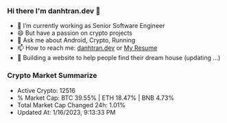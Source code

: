 ### Hi there I'm danhtran.dev 👋

- 🔭 I’m currently working as Senior Software Engineer
- 😄 But have a passion on crypto projects
- 💬 Ask me about Android, Crypto, Running 
- 📫 How to reach me: <a href="https://danhtran.dev" target="_blank">danhtran.dev</a> or <a href="Dan-Resume.pdf" target="_blank">My Resume</a>
- 🌱 Building a website to help people find their dream house (updating ...)

### Crypto Market Summarize
- Active Crypto: 12516
- % Market Cap: BTC 39.55% | ETH 18.47% | BNB 4.73%
- Total Market Cap Changed 24h: 1.01%
- Updated At: 1/16/2023, 9:13:33 PM
